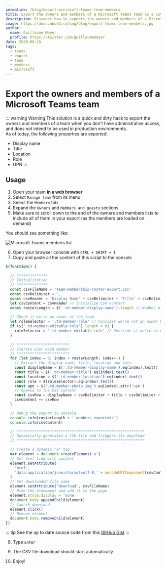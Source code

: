 ```yaml
---
permalink: /blog/export-microsoft-teams-team-members
title: Export the owners and members of a Microsoft Teams team as a CSV file
description: Discover how to exports the owners and members of a Microsoft Teams team as a CSV file. 
image: https://docs.nbold.co/img/blog/export-teams-team-members.jpg
author:
  name: Guillaume Meyer
  profile: https://twitter.com/guillaumemeyer
date: 2020-08-28
tags:
  - teams
  - export
  - team
  - members
  - microsoft
---
```


# Export the owners and members of a Microsoft Teams team
<BlogHeadline />

::: warning Warning
This solution is a quick and dirty hack to export the owners and members of a team when you don't have administrative access, and does not intend to be used in production environments.  
As of today, the following properties are exported:
- Display name
- Title
- Location
- Role
- UPN
:::

## Usage

1. Open your team **in a web browser**
2. Select `Manage team` from its menu
3. Select the `Members` tab
4. Expand the `Owners` and `Members and guests` sections
5. Make sure to scroll down to the end of the owners and members lists to include all of them in your export (as the members are loaded on demand)

You should see something like:

![Microsoft Teams members list](/img/blog/export-teams-team-members-list.png)

6. Open your browser console with `CTRL + SHIFT + I`
7. Copy and paste all the content of this script to the console

```js
$(function() {
  
  // **************
  // Initialization
  // **************
  const csvFileName = 'team-membership-roster-export.csv'
  const csvDelimiter = ','
  const csvHeader = 'Display Name' + csvDelimiter + 'Title' + csvDelimiter + 'Location' + csvDelimiter + 'Role' + csvDelimiter + 'UPN' + '\r\n' // CSV header row
  let csvContent = csvHeader // Initialize CSV content
  const rosterLength = $('.td-member-display-name').length // Number of visible members
  
  // Check if we're an owner of the team
  let roleSelector = '.td-member-role' // Consider we're not an owner by default
  if ($('.td-member-editable-role').length > 0) {
    roleSelector = '.td-member-editable-role' // Override if we're an owner
  }
  
  // ************************
  // Iterate over each member
  // ************************
  for (let index = 0; index < rosterLength; index++) {
    // Extract the display name, title, location and role
    const displayName = $('.td-member-display-name').eq(index).text()
    const title = $('.td-member-title').eq(index).text()
    const location = $('.td-member-location').eq(index).text()
    const role = $(roleSelector).eq(index).text()
    const upn = $('.td-member-photo img').eq(index).attr('upn')
    // Append to the CSV content
    const csvRow = displayName + csvDelimiter + title + csvDelimiter + location + csvDelimiter + role + csvDelimiter + upn + '\r\n'
    csvContent += csvRow
  }

  // Debug the export to console
  console.info(rosterLength + ' members exported:')
  console.info(csvContent)

  // **********************************************************
  // Dynamically generates a CSV file and triggers its download
  // **********************************************************

  // Create a dynamic "a" tag
  var element = document.createElement('a')
  // Set href link with content
  element.setAttribute(
    'href',
    'data:application/json;charset=utf-8,' + encodeURIComponent(csvContent)
  )
  // Set downloaded file name
  element.setAttribute('download', csvFileName)
  // Hide the elemement and add it to the page
  element.style.display = 'none'
  document.body.appendChild(element)
  // Launch download
  element.click()
  // Remove element
  document.body.removeChild(element)
})
```

::: tip
See the up to date source code from this [GitHub Gist](https://gist.github.com/guillaumemeyer/fe4ed1b818c5d99eabff1c792a366f71)
:::

8. Type `Enter`
9. The CSV file download should start automatically



10. Enjoy!

<Comments />
